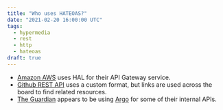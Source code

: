 ```yaml
---
title: "Who uses HATEOAS?"
date: "2021-02-20 16:00:00 UTC"
tags:
  - hypermedia
  - rest
  - http
  - hateoas
draft: true
---
```


* [Amazon AWS](https://docs.aws.amazon.com/apigateway/api-reference/) uses HAL
  for their API Gateway service.
* [Github REST API](https://docs.github.com/en/rest) uses a custom format,
  but links are used across the board to find related resources.
* [The Guardian](https://www.programmableweb.com/news/how-guardian-approaching-hypermedia-based-api-infrastructure/2015/04/27)
  appears to be using [Argo](https://github.com/argo-rest/spec) for some of
  their internal APIs.
